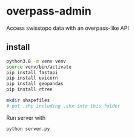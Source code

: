 # overpass-admin
Access swisstopo data with an overpass-like API

## install

```bash
python3.8 -m venv venv
source venv/bin/activate
pip install fastapi
pip install uvicorn
pip install geopandas
pip install rtree

mkdir shapefiles
# put .shp including .shx into this folder
```


Run server with

```bash
python server.py
```